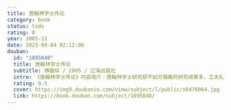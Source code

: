 ```yaml
---
title: 唐翰林学士传论
category: book
status: todo
rating: 0
year: 2005-12
date: 2023-09-04 02:12:06
douban:
  id: "1895048"
  title: 唐翰林学士传论
  subtitle: 傅璇琮 / 2005 / 辽海出版社
  intro: 《唐翰林学士传论》内容简介：唐翰林学士研究却不如方镇幕府研究成果多，工夫扎实。已有的论著，则大多属于史学研究，有些则偏向于宏观角度，对唐代翰林学士的政治作用作过高失实的估价。这当然还可另作专题探讨。问题是，很长时期，还没有像研究唐代科举与文学、唐代幕府与文学那样，把重点放在当时文士即知识分子的生活境遇与心理状态，并以此为中介环节，把它与文学沟通起来，以便进一步研究唐代文学进展的文化环境。
  rating: 9.5
  cover: https://img9.doubanio.com/view/subject/l/public/s6476064.jpg
  link: https://book.douban.com/subject/1895048/
---
```


